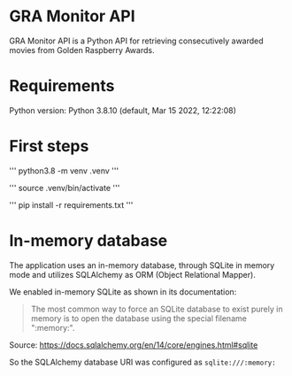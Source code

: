 # GRA Monitor API

GRA Monitor API is a Python API for retrieving consecutively awarded movies from Golden Raspberry Awards.

# Requirements

Python version: Python 3.8.10 (default, Mar 15 2022, 12:22:08)

# First steps

'''
python3.8 -m venv .venv
'''

'''
source .venv/bin/activate
'''

'''
pip install -r requirements.txt 
'''

# In-memory database

The application uses an in-memory database, through SQLite in memory mode and utilizes SQLAlchemy as ORM (Object Relational Mapper).

We enabled in-memory SQLite as shown in its documentation:

> The most common way to force an SQLite database to exist purely in memory is to open the database using the special filename ":memory:".

Source: https://docs.sqlalchemy.org/en/14/core/engines.html#sqlite

So the SQLAlchemy database URI was configured as ```sqlite:///:memory:```

